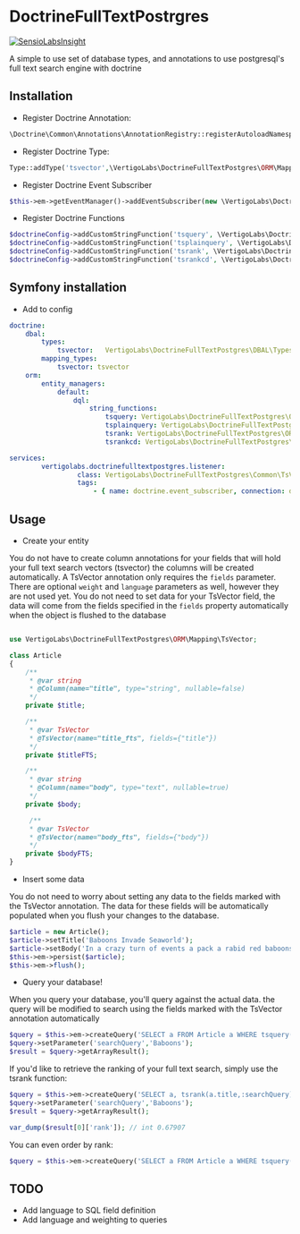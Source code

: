# DoctrineFullTextPostrgres

[![SensioLabsInsight](https://insight.sensiolabs.com/projects/4754c670-381a-46fe-a0d6-42b189f83ebd/big.png)](https://insight.sensiolabs.com/projects/4754c670-381a-46fe-a0d6-42b189f83ebd)

A simple to use set of database types, and annotations to use postgresql's full text search engine with doctrine

## Installation
 * Register Doctrine Annotation:

 ```php
 \Doctrine\Common\Annotations\AnnotationRegistry::registerAutoloadNamespace("VertigoLabs\\DoctrineFullTextPostgres\\ORM\\Mapping\\");
 ```
 * Register Doctrine Type:

 ```php
 Type::addType('tsvector',\VertigoLabs\DoctrineFullTextPostgres\ORM\Mapping\TsVectorType::class);
 ```
 * Register Doctrine Event Subscriber

 ```php
 $this->em->getEventManager()->addEventSubscriber(new \VertigoLabs\DoctrineFullTextPostgres\Common\TsVectorSubscriber());
 ```

 * Register Doctrine Functions
 ```php
 $doctrineConfig->addCustomStringFunction('tsquery', \VertigoLabs\DoctrineFullTextPostgres\ORM\Query\AST\Functions\TsQueryFunction::class);
 $doctrineConfig->addCustomStringFunction('tsplainquery', \VertigoLabs\DoctrineFullTextPostgres\ORM\Query\AST\Functions\TsPlainQueryFunction::class);
 $doctrineConfig->addCustomStringFunction('tsrank', \VertigoLabs\DoctrineFullTextPostgres\ORM\Query\AST\Functions\TsRankFunction::class);
 $doctrineConfig->addCustomStringFunction('tsrankcd', \VertigoLabs\DoctrineFullTextPostgres\ORM\Query\AST\Functions\TsRankCDFunction::class);
 ```

## Symfony installation

 * Add to config

 ```yaml
 doctrine:
     dbal:
         types:
             tsvector:   VertigoLabs\DoctrineFullTextPostgres\DBAL\Types\TsVector
         mapping_types:
             tsvector: tsvector
     orm:
         entity_managers:
             default:
                 dql:
                     string_functions:
                         tsquery: VertigoLabs\DoctrineFullTextPostgres\ORM\Query\AST\Functions\TsQueryFunction
                         tsplainquery: VertigoLabs\DoctrineFullTextPostgres\ORM\Query\AST\Functions\TsPlainQueryFunction
                         tsrank: VertigoLabs\DoctrineFullTextPostgres\ORM\Query\AST\Functions\TsRankFunction
                         tsrankcd: VertigoLabs\DoctrineFullTextPostgres\ORM\Query\AST\Functions\TsRankCDFunction

services:
         vertigolabs.doctrinefulltextpostgres.listener:
                  class: VertigoLabs\DoctrineFullTextPostgres\Common\TsVectorSubscriber
                  tags:
                      - { name: doctrine.event_subscriber, connection: default }
 ```

## Usage
 * Create your entity

 You do not have to create column annotations for your fields that will hold your full text search vectors (tsvector) the columns will be created automatically.
 A TsVector annotation only requires the ```fields``` parameter. There are optional ```weight``` and ```language``` parameters as well, however they are not used yet.
 You do not need to set data for your TsVector field, the data will come from the fields specified in the ```fields``` property automatically when the object is flushed to the database

  ```php
  
  use VertigoLabs\DoctrineFullTextPostgres\ORM\Mapping\TsVector;

  class Article
  {
      /**
       * @var string
       * @Column(name="title", type="string", nullable=false)
       */
      private $title;

      /**
       * @var TsVector
       * @TsVector(name="title_fts", fields={"title"})
       */
      private $titleFTS;

      /**
       * @var string
       * @Column(name="body", type="text", nullable=true)
       */
      private $body;

       /**
       * @var TsVector
       * @TsVector(name="body_fts", fields={"body"})
       */
      private $bodyFTS;
  }
 ```

 * Insert some data

  You do not need to worry about setting any data to the fields marked with the TsVector annotation. The data for these fields will be automatically populated when you flush your changes to the database.

  ```php
  $article = new Article();
  $article->setTitle('Baboons Invade Seaworld');
  $article->setBody('In a crazy turn of events a pack a rabid red baboons invade Seaworld. Officials say that the Dolphins are being held hostage');
  $this->em->persist($article);
  $this->em->flush();
  ```

 * Query your database!

  When you query your database, you'll query against the actual data. the query will be modified to search using the fields marked with the TsVector annotation automatically

  ```php
  $query = $this->em->createQuery('SELECT a FROM Article a WHERE tsquery(a.title,:searchQuery) = true');
  $query->setParameter('searchQuery','Baboons');
  $result = $query->getArrayResult();
  ```

  If you'd like to retrieve the ranking of your full text search, simply use the tsrank function:

  ```php
  $query = $this->em->createQuery('SELECT a, tsrank(a.title,:searchQuery) as rank FROM Article a WHERE tsquery(a.title,:searchQuery) = true');
  $query->setParameter('searchQuery','Baboons');
  $result = $query->getArrayResult();

  var_dump($result[0]['rank']); // int 0.67907
  ```

  You can even order by rank:

  ```php
  $query = $this->em->createQuery('SELECT a FROM Article a WHERE tsquery(a.title,:searchQuery) = true ORDER BY tsrank(a.title,:searchQuery) DESC');
  ```

## TODO
 * Add language to SQL field definition
 * Add language and weighting to queries
